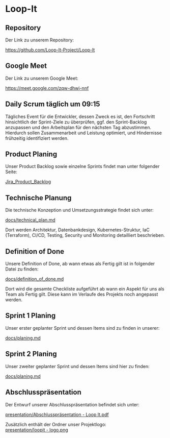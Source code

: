# Loop-It

## Repository

Der Link zu unserem Repository:

https://github.com/Loop-It-Project/Loop-It

## Google Meet

Der Link zu unserem Google Meet:

https://meet.google.com/zqw-dhwj-nnf

## Daily Scrum täglich um 09:15

Tägliches Event für die Entwickler, dessen Zweck es ist, den Fortschritt hinsichtlich der Sprint-Ziele zu überprüfen, ggf. den Sprint-Backlog anzupassen und den Arbeitsplan für den nächsten Tag abzustimmen. Hierdurch sollen Zusammenarbeit und Leistung optimiert, und Hindernisse frühzeitig identifiziert werden.

## Product Planing

Unser Product Backlog sowie einzelne Sprints findet man unter folgender Seite:

[Jira_Product_Backlog](https://zerrelius.atlassian.net/jira/software/projects/SCRUM/boards/1/backlog)

## Technische Planung

Die technische Konzeption und Umsetzungsstrategie findet sich unter:

[docs/technical_plan.md](docs/technical_plan.md)

Dort werden Architektur, Datenbankdesign, Kubernetes-Struktur, IaC (Terraform), CI/CD, Testing, Security und Monitoring detailliert beschrieben.

## Definition of Done

Unsere Definition of Done, ab wann etwas als Fertig gilt ist in folgender Datei zu finden:

[docs/definition_of_done.md](docs/definition_of_done.md)

Dort wird die gesamte Checkliste aufgeführt ab wann ein Aspekt für uns als Team als Fertig gilt. Diese kann im Verlaufe des Projekts noch angepasst werden.

## Sprint 1 Planing

Unser erster geplanter Sprint und dessen Items sind zu finden in unserer:

[docs/planing.md](docs/planing.md)

## Sprint 2 Planing

Unser zweiter geplanter Sprint und dessen Items sind hier zu finden:

[docs/planing.md](docs/planing.md)

## Abschlusspräsentation

Der Entwurf unserer Abschlusspräsentation befindet sich unter:

[presentation/Abschlusspräsentation - Loop It.pdf](presentation/Abschlusspr%C3%A4sentation%20-%20Loop%20It.pdf)

Zusätzlich enthält der Ordner unser Projektlogo:  
[presentation/loopit - logo.png](presentation/loopit%20-%20logo.png)
